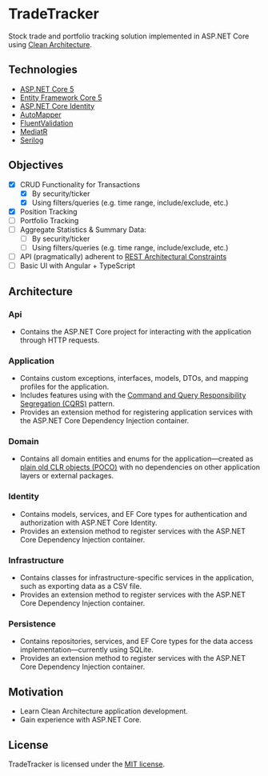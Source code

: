 # TradeTracker
Stock trade and portfolio tracking solution implemented in ASP.NET Core using [Clean Architecture](https://blog.cleancoder.com/uncle-bob/2012/08/13/the-clean-architecture.html).

## Technologies

* [ASP.NET Core 5](https://dotnet.microsoft.com/apps/aspnet)
* [Entity Framework Core 5](https://docs.microsoft.com/en-us/ef/core/)
* [ASP.NET Core Identity](https://docs.microsoft.com/en-us/aspnet/core/security/authentication/identity?view=aspnetcore-5.0&tabs=visual-studio)
* [AutoMapper](https://automapper.org/)
* [FluentValidation](https://fluentvalidation.net/)
* [MediatR](https://github.com/jbogard/MediatR)
* [Serilog](https://serilog.net/)

## Objectives
- [x] CRUD Functionality for Transactions
  - [X] By security/ticker
  - [X] Using filters/queries (e.g. time range, include/exclude, etc.) 
- [X] Position Tracking
- [ ] Portfolio Tracking
- [ ] Aggregate Statistics & Summary Data:
  - [ ] By security/ticker
  - [ ] Using filters/queries (e.g. time range, include/exclude, etc.) 
- [ ] API (pragmatically) adherent to [REST Architectural Constraints](https://restfulapi.net/rest-architectural-constraints/)
- [ ] Basic UI with Angular + TypeScript

## Architecture

### Api
* Contains the ASP.NET Core project for interacting with the application through HTTP requests. 

### Application
* Contains custom exceptions, interfaces, models, DTOs, and mapping profiles for the application.
* Includes features using with the [Command and Query Responsibility Segregation (CQRS)](https://docs.microsoft.com/en-us/azure/architecture/patterns/cqrs) pattern.
* Provides an extension method for registering application services with the ASP.NET Core Dependency Injection container.

### Domain
* Contains all domain entities and enums for the application&mdash;created as [plain old CLR objects (POCO)](https://en.wikipedia.org/wiki/Plain_old_CLR_object) with no dependencies on other application layers or external packages.

### Identity
* Contains models, services, and EF Core types for authentication and authorization with ASP.NET Core Identity.
* Provides an extension method to register services with the ASP.NET Core Dependency Injection container.

### Infrastructure
* Contains classes for infrastructure-specific services in the application, such as exporting data as a CSV file. 
* Provides an extension method to register services with the ASP.NET Core Dependency Injection container.

### Persistence
* Contains repositories, services, and EF Core types for the data access implementation&mdash;currently using SQLite.
* Provides an extension method to register services with the ASP.NET Core Dependency Injection container.

## Motivation
* Learn Clean Architecture application development.
* Gain experience with ASP.NET Core.

## License
TradeTracker is licensed under the [MIT license](LICENSE).
